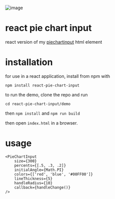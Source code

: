 ![image](https://user-images.githubusercontent.com/26948028/75599283-0d559580-5a69-11ea-999b-cb561260c942.png)

# react pie chart input
react version of my [piechartinput](https://github.com/andlehma/piechartinput) html element

# installation
for use in a react application, install from npm with

`npm install react-pie-chart-input`

to run the demo, clone the repo and run

`cd react-pie-chart-input/demo`

then `npm install` and `npm run build`

then open `index.html` in a browser.

# usage
```
<PieChartInput
    size={300}
    percents={[.5, .3, .2]}
    initialAngle={Math.PI}
    colors={['red', 'blue', '#00FF00']}
    lineThickness={5}
    handleRadius={10}
    callback={handleChange()}
/>
```
